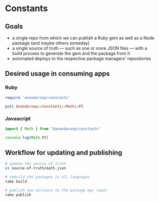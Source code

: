# Constants

## Goals
- a single repo from which we can publish a Ruby gem as well as a Node package (and maybe others someday)
- a single source of truth — such as one or more JSON files — with a build process to generate the gem and the package from it
- automated deploys to the respective package managers' repositories

## Desired usage in consuming apps

### Ruby

```ruby
require 'anandaroop/constants'

puts Anandaroop::Constants::Math::PI
```

### Javascript

```js
import { Math } from "@anandaroop/constants"

console.log(Math.PI)
```

## Workflow for updating and publishing

```sh
# update the source of truth
vi source-of-truth/math.json

# rebuild the packages in all languages
rake build

# publish new versions to the package mgr repos
rake publish
